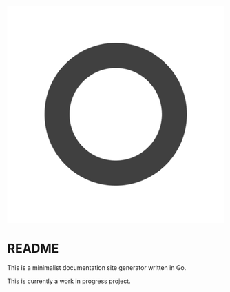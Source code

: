 ![image](icon.png)

# README

This is a minimalist documentation site generator written in Go.

This is currently a work in progress project.